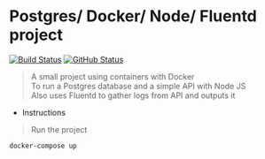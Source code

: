 # Postgres/ Docker/ Node/ Fluentd project

[![Build Status](https://badgen.net/travis/julio-cesar-development/postgres-docker-project?icon=travis)](https://travis-ci.com/julio-cesar-development/postgres-docker-project)
[![GitHub Status](https://badgen.net/github/status/julio-cesar-development/postgres-docker-project)](https://github.com/julio-cesar-development/postgres-docker-project)

> A small project using containers with Docker  
> To run a Postgres database and a simple API with Node JS  
> Also uses Fluentd to gather logs from API and outputs it  

* Instructions

> Run the project

```bash
docker-compose up
```

